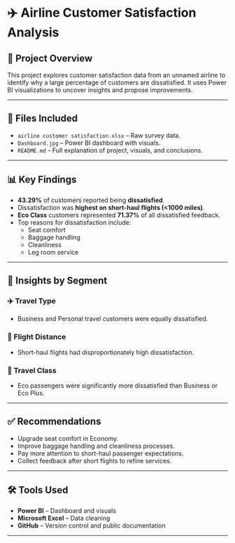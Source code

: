 # ✈️ Airline Customer Satisfaction Analysis

## 📌 Project Overview
This project explores customer satisfaction data from an unnamed airline to identify why a large percentage of customers are dissatisfied. It uses Power BI visualizations to uncover insights and propose improvements.

---

## 📁 Files Included

- `airline customer satisfaction.xlsx` – Raw survey data.
- `Dashboard.jpg` – Power BI dashboard with visuals.
- `README.md` – Full explanation of project, visuals, and conclusions.

---

## 📊 Key Findings

- **43.29%** of customers reported being **dissatisfied**.
- Dissatisfaction was **highest on short-haul flights (<1000 miles)**.
- **Eco Class** customers represented **71.37%** of all dissatisfied feedback.
- Top reasons for dissatisfaction include:
  - Seat comfort
  - Baggage handling
  - Cleanliness
  - Leg room service

---

## 🧠 Insights by Segment

### ✈️ Travel Type
- Business and Personal travel customers were equally dissatisfied.

### 🛫 Flight Distance
- Short-haul flights had disproportionately high dissatisfaction.

### 💺 Travel Class
- Eco passengers were significantly more dissatisfied than Business or Eco Plus.

---

## ✅ Recommendations

- Upgrade seat comfort in Economy.
- Improve baggage handling and cleanliness processes.
- Pay more attention to short-haul passenger expectations.
- Collect feedback after short flights to refine services.

---

## 🛠 Tools Used

- **Power BI** – Dashboard and visuals
- **Microsoft Excel** – Data cleaning
- **GitHub** – Version control and public documentation

---
